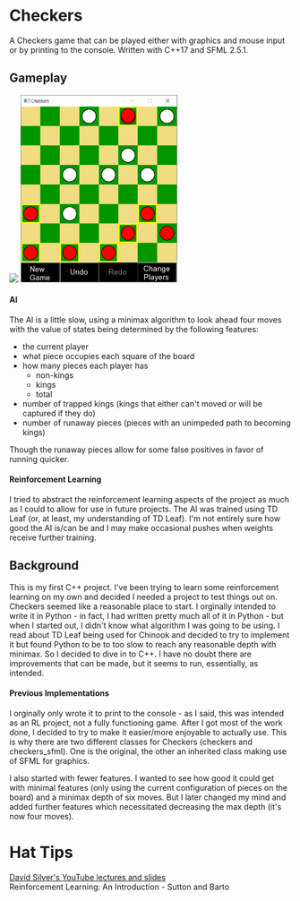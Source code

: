 # Checkers

A Checkers game that can be played either with graphics and mouse input or by printing to the console. 
Written with C++17 and SFML 2.5.1.

## Gameplay

<img src="/checkers/data/start-menu.png"
	width="280"/>
<img src="/checkers/data/gameplay.png"
	width="280"/>

#### AI

The AI is a little slow, using a minimax algorithm to look ahead four moves with the value of states 
being determined by the following features:
- the current player
- what piece occupies each square of the board
- how many pieces each player has
  * non-kings
  * kings
  * total
- number of trapped kings (kings that either can't moved or will be captured if they do)
- number of runaway pieces (pieces with an unimpeded path to becoming kings)

Though the runaway pieces allow for some false positives in favor of running quicker.

#### Reinforcement Learning

I tried to abstract the reinforcement learning aspects of the project as much as I could to allow for 
use in future projects.  The AI was trained using TD Leaf (or, at least, my understanding of TD Leaf). 
I'm not entirely sure how good the AI is/can be and I may make occasional pushes when weights receive 
further training.


## Background

This is my first C++ project.  I've been trying to learn some reinforcement learning on my own and decided 
I needed a project to test things out on.  Checkers seemed like a reasonable place to start.  I orginally 
intended to write it in Python - in fact, I had written pretty much all of it in Python - but when I started 
out, I didn't know what algorithm I was going to be using.  I read about TD Leaf being used for Chinook 
and decided to try to implement it but found Python to be to too slow to reach any reasonable depth with 
minimax.  So I decided to dive in to C++.  I have no doubt there are improvements that can be made, but it 
seems to run, essentially, as intended.

#### Previous Implementations

I orginally only wrote it to print to the console - as I said, this was intended as an RL project, not a 
fully functioning game.  After I got most of the work done, I decided to try to make it easier/more enjoyable 
to actually use.  This is why there are two different classes for Checkers (checkers and checkers_sfml).  One 
is the original, the other an inherited class making use of SFML for graphics.

I also started with fewer features.  I wanted to see how good it could get with minimal features (only using 
the current configuration of pieces on the board) and a minimax depth of six moves.  But I later changed my 
mind and added further features which necessitated decreasing the max depth (it's now four moves).

# Hat Tips

[David Silver's YouTube lectures and slides](https://www.davidsilver.uk/teaching/)  
Reinforcement Learning:  An Introduction - Sutton and Barto

